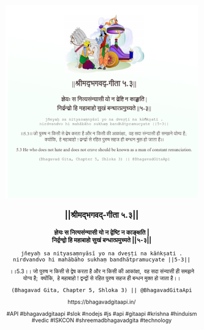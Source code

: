 <img src="../../asset/BG_5_3.png"/>
<center><h2>||श्रीमद्‍भगवद्‍-गीता ५.३||</h2>
<h3>ज्ञेयः स नित्यसंन्यासी यो न द्वेष्टि न काङ्क्षति |<br/>निर्द्वन्द्वो हि महाबाहो सुखं बन्धात्प्रमुच्यते ||५-३||</h3>
<pre>jñeyaḥ sa nityasaṃnyāsī yo na dveṣṭi na kāṅkṣati .<br/>nirdvandvo hi mahābāho sukhaṃ bandhātpramucyate ||5-3||</pre>
<p>।।5.3।। जो पुरुष न किसी से द्वेष करता है और न किसी की आकांक्षा,  वह सदा संन्यासी ही समझने योग्य है;  क्योंकि,  हे महाबाहो ! द्वन्द्वों से रहित पुरुष सहज ही बन्धन मुक्त हो जाता है।।</p>
<pre>(Bhagavad Gita, Chapter 5, Shloka 3) || @BhagavadGitaApi</pre><p>https://bhagavadgitaapi.in/</p><p>#API #bhagavadgitaapi #slok #nodejs #js #api #gitaapi #krishna #hinduism #vedic #ISKCON #shreemadbhagavadgita #technology</p></center>